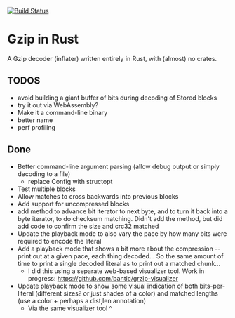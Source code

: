 [![Build Status](https://travis-ci.org/bantic/gziprust.svg?branch=master)](https://travis-ci.org/bantic/gziprust)

# Gzip in Rust

A Gzip decoder (inflater) written entirely in Rust, with (almost) no crates.

## TODOS

- avoid building a giant buffer of bits during decoding of Stored blocks
- try it out via WebAssembly?
- Make it a command-line binary
- better name
- perf profiling

## Done

- Better command-line argument parsing (allow debug output or simply decoding to a file)
  - replace Config with structopt
- Test multiple blocks
- Allow matches to cross backwards into previous blocks
- Add support for uncompressed blocks
- add method to advance bit iterator to next byte, and to turn it back into a byte iterator, to do checksum matching.
  Didn't add the method, but did add code to confirm the size and crc32 matched
- Update the playback mode to also vary the pace by how many bits were required to encode the literal
- Add a playback mode that shows a bit more about the compression -- print out at a given pace, each thing decoded...
  So the same amount of time to print a single decoded literal as to print out a matched chunk...
  - I did this using a separate web-based visualizer tool. Work in progress: https://github.com/bantic/grzip-visualizer
- Update playback mode to show some visual indication of both bits-per-literal (different sizes? or just shades of a color) and matched lengths (use a color + perhaps a dist,len annotation)
  - Via the same visualizer tool ^
